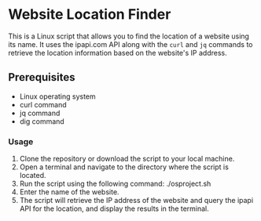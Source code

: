 # Website Location Finder

This is a Linux script that allows you to find the location of a website using its name. It uses the ipapi.com API along with the `curl` and `jq` commands to retrieve the location information based on the website's IP address.

## Prerequisites

- Linux operating system
- curl command
- jq command
- dig command

### Usage

1. Clone the repository or download the script to your local machine.
2. Open a terminal and navigate to the directory where the script is located.
3. Run the script using the following command: ./osproject.sh
4. Enter the name of the website.
5. The script will retrieve the IP address of the website and query the ipapi API for the location, and display the results in the terminal. 


